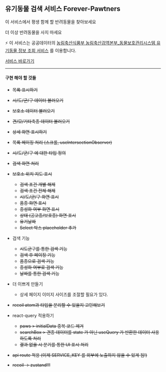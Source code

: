 ## 유기동물 검색 서비스 Forever-Pawtners

이 서비스에서 평생 함께 할 반려동물을 찾아보세요

더 이상 반려동물을 사지 마세요

⚡️ 이 서비스는
공공데이터의 [농림축산식품부 농림축산검역본부\_동물보호관리시스템 유기동물 정보 조회 서비스](https://www.data.go.kr/tcs/dss/selectApiDataDetailView.do?publicDataPk=15098931)
를 이용합니다.

[서비스 바로가기](https://forever-pawtners.vercel.app)

---

#### 구현 해야 할 것들

- ~~목록 표시하기~~
- ~~시/도/군/구 데이터 불러오기~~
- ~~보호소 데이터 불러오기~~
- ~~견/묘/기타축종 데이터 불러오기~~
- ~~상세 화면 표시하기~~
- ~~목록 페이징 처리 (스크롤, useIntersectionObserver)~~
- ~~시/도/군/구 에 대한 타입 정의~~
- ~~검색 화면 처리~~
- ~~보호소 위치 지도 표시~~

  - ~~검색 조건 개별 해제~~
  - ~~검색 조건 전체 해제~~
  - ~~시/도/군/구 화면 표시~~
  - ~~품종 화면 표시~~
  - ~~중성화 여부 화면 표시~~
  - ~~상태 (공고중/보호중) 화면 표시~~
  - ~~유기날짜~~
  - ~~Select 박스 placeholder 추가~~

- 검색 기능

  - ~~시도군구를 통한 검색 기능~~
  - ~~검색 후 페이징 기능~~
  - ~~품종으로 검색 기능~~
  - ~~중성화 여부로 검색 기능~~
  - ~~날짜를 통한 검색 기능~~

- 더 이쁘게 만들기

  - 상세 페이지 이미지 사이즈를 조절할 필요가 있다.

- ~~recoil atom과 타입을 분리할 수 있을지 고민해보기~~
- react-query 적용하기
  - ~~paws > initialData 중복 코드 제거~~
  - ~~searchBox > 견종 데이터를 state 가 아닌 useQuery 가 반환한 데이터 사용하도록 처리~~
  - ~~결과 없을 시 분기를 통한 UI 표시 처리~~
- ~~api route 적용 (이제 SERVICE_KEY 를 외부에 노출하지 않을 수 있게 됨!)~~
- ~~recoil -> zustand!!!~~
